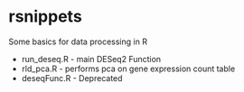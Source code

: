rsnippets
=========

Some basics for data processing in R

* run_deseq.R - main DESeq2 Function
* rld_pca.R - performs pca on gene expression count table
* deseqFunc.R - Deprecated
